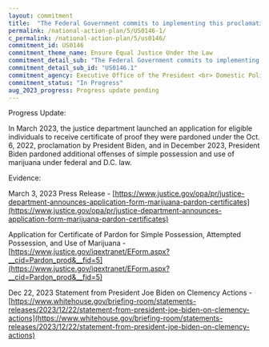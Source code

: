 ```yaml
---
layout: commitment
title:  "The Federal Government commits to implementing this proclamation, including by issuing certificates to eligible applicants who were convicted or charged with marijuana possession."
permalink: /national-action-plan/5/US0146-1/
c_permalink: /national-action-plan/5/us0146/
commitment_id: US0146
commitment_theme_name: Ensure Equal Justice Under the Law
commitment_detail_sub: "The Federal Government commits to implementing this proclamation, including by issuing certificates to eligible applicants who were convicted or charged with marijuana possession."
commitment_detail_sub_id: "US0146.1"
commitment_agency: Executive Office of the President <br> Domestic Policy Council
commitment_status: "In Progress"
aug_2023_progress: Progress update pending
---
```

Progress Update: 

In March 2023, the justice department launched an application for eligible individuals to receive certificate of proof they were pardoned under the Oct. 6, 2022, proclamation by President Biden, and in December 2023, President Biden pardoned additional offenses of simple possession and use of marijuana under federal and D.C. law.

Evidence: 

March 3, 2023 Press Release - [https://www.justice.gov/opa/pr/justice-department-announces-application-form-marijuana-pardon-certificates](https://www.justice.gov/opa/pr/justice-department-announces-application-form-marijuana-pardon-certificates)

Application for Certificate of Pardon for Simple Possession, Attempted Possession, and Use of Marijuana - [https://www.justice.gov/iqextranet/EForm.aspx?__cid=Pardon_prod&__fid=5](https://www.justice.gov/iqextranet/EForm.aspx?__cid=Pardon_prod&__fid=5)

Dec 22, 2023 Statement from President Joe Biden on Clemency Actions - [https://www.whitehouse.gov/briefing-room/statements-releases/2023/12/22/statement-from-president-joe-biden-on-clemency-actions](https://www.whitehouse.gov/briefing-room/statements-releases/2023/12/22/statement-from-president-joe-biden-on-clemency-actions)